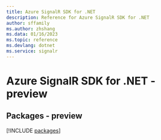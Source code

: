 ```yaml
---
title: Azure SignalR SDK for .NET
description: Reference for Azure SignalR SDK for .NET
author: sffamily
ms.author: zhshang
ms.data: 01/16/2023
ms.topic: reference
ms.devlang: dotnet
ms.service: signalr
---
```

# Azure SignalR SDK for .NET - preview
## Packages - preview
[!INCLUDE [packages](signalr-index.md)]